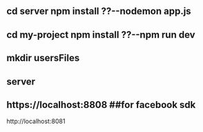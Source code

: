 cd server
npm install
??--nodemon app.js
------------
cd my-project
npm install
??--npm run dev
------------
mkdir usersFiles
------------ 


server
-----
https://localhost:8808 
##for facebook sdk
-----
http://localhost:8081
